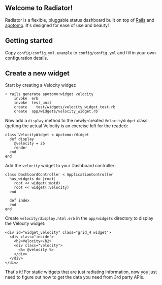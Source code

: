## Welcome to Radiator!

Radiator is a flexible, pluggable status dashboard built on top of [Rails](http://rubyonrails.org) and [apotomo](http://apotomo.de). It's designed for ease of use and beauty!

## Getting started

Copy `config/config.yml.example` to `config/config.yml` and fill in your own configuration details.

## Create a new widget

Start by creating a Velocity widget:

    ∴ rails generate apotomo:widget velocity
        invoke  erb
        invoke  test_unit
        create    test/widgets/velocity_widget_test.rb
        create  app/widgets/velocity_widget.rb

Now add a `display` method to the newly-created `VelocityWidget` class (getting the actual Velocity is an exercise left for the reader):

    class VelocityWidget < Apotomo::Widget
      def display
        @velocity = 26
        render
      end
    end

Add the `velocity` widget to your Dashboard controller:

    class DashboardController < ApplicationController
      has_widgets do |root|
        root << widget(:motd)
        root << widget(:velocity)
      end

      def index
      end
    end

Create `velocity/display.html.erb` in the `app/widgets` directory to display the Velocity widget:

    <div id="widget_velocity" class="grid_4 widget">
      <div class="inside">
        <h2>Velocity</h2>
        <div class="velocity">
          <%= @velocity %>
        </div>
      </div>
    </div>

That's it! For static widgets that are just radiating information, now you just need to figure out how to get the data you need from 3rd party APIs.
